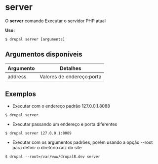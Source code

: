 # server
O **server** comando Executar o servidor PHP atual

**Uso:**
```
$ drupal server [arguments] 
```

## Argumentos disponíveis
Argumento | Detalhes
---------|-------------
address | Valores de endereço:porta

## Exemplos
* Executar com o endereço padrão 127.0.0.1.8088
```
$ drupal server
```
* Executar passando um endereço e porta diferentes
```
$ drupal server 127.0.0.1:8089
```
* Executar com os argumentos padrões, porém usando a opção --root para definir o diretório raíz do site
```
$ drupal --root=/var/www/drupal8.dev server
```
